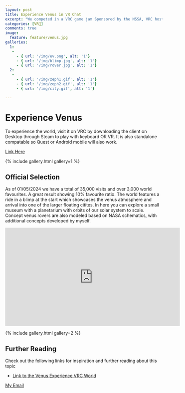 ```yaml
---
layout: post
title: Experience Venus in VR Chat
excerpt: "We competed in a VRC game jam Sponsored by the NSSA, VRC hosted a month long game jam for the community to develop ideas regarding humans colonizing and living in space. After research, Venus was an interesting topic. Rather than O'Neil or Mars.. or Lunar habitats, there is a good amount of effort already put into humans on Venus by NASA so lets dive in for 2 weeks with a team."
categories: [VR🥽]
comments: true 
image:
  feature: feature/venus.jpg
galleries:
  1:
   -
     - { url: '/img/ev.png', alt: '1'}
     - { url: '/img/blimp.jpg', alt: '1'}
     - { url: '/img/rover.jpg', alt: '1'}
  2:
   -
     - { url: '/img/zeph1.gif', alt: '1'}
     - { url: '/img/zeph2.gif', alt: '1'}
     - { url: '/img/city.gif', alt: '1'}

---
```


# Experience Venus
To experience the world, visit it on VRC by downloading the client on Desktop through Steam to play with keyboard OR VR. It is also standalone compatable so Quest or Android mobile will also work.

<div markdown="0"><a href="https://vrchat.com/home/world/wrld_1bfeca10-06ae-4e6c-95f0-3de83d269fd8" class="btn btn-success" download >Link Here</a></div>

{% include gallery.html  gallery=1 %}
## Official Selection
As of 01/05/2024 we have a total of 35,000 visits and over 3,000 world favourites. A great result showing 10% favourite ratio. The world features a ride in a blimp at the start which showcases the venus atmosphere and arrival into one of the larger floating citites. In here you can explore a small museum with a planetarium with orbits of our solar system to scale. Concept venus rovers are also modeled based on NASA schematics, with additional concepts developed by myself. 


<p style="text-align:center;">
<iframe width="560" height="315" src="https://www.youtube.com/embed/GOl91blT1n0?si=uzCftSNWo4gtMNZ5" title="YouTube video player" frameborder="0" allow="accelerometer; autoplay; clipboard-write; encrypted-media; gyroscope; picture-in-picture; web-share" referrerpolicy="strict-origin-when-cross-origin" allowfullscreen></iframe>
</p>


{% include gallery.html  gallery=2 %}

## Further Reading
Check out the following links for inspiration and further reading about this topic
* [Link to the Venus Experience VRC World](https://vrchat.com/home/world/wrld_1bfeca10-06ae-4e6c-95f0-3de83d269fd8)


<a href="#" id="emailclick" onclick="replace_email()">My Email</a>

<!-- SCRIPTS HERE -->
<script>
var email;

function add_mailto() {
  const elem = document.getElementById("emailclick");
  elem.href = `mailto:${email}`;
}

function replace_email() {
  // spam prevention
  const domain = "cjgstudio.com";
  const name = [16, 28, 1, 1, 26, 22];
  const xor_with = 115;
  let constructed = "";
  name.forEach(function(i) {
    constructed += String.fromCharCode(i ^ xor_with);
  })
  email = `${constructed}@${domain}`;
  const elem = document.getElementById("emailclick");
  elem.text = email;

  window.setTimeout(add_mailto, 100);
}
</script>